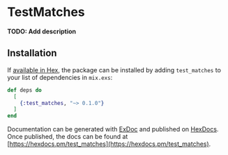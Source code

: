 # TestMatches

**TODO: Add description**

## Installation

If [available in Hex](https://hex.pm/docs/publish), the package can be installed
by adding `test_matches` to your list of dependencies in `mix.exs`:

```elixir
def deps do
  [
    {:test_matches, "~> 0.1.0"}
  ]
end
```

Documentation can be generated with [ExDoc](https://github.com/elixir-lang/ex_doc)
and published on [HexDocs](https://hexdocs.pm). Once published, the docs can
be found at [https://hexdocs.pm/test_matches](https://hexdocs.pm/test_matches).

